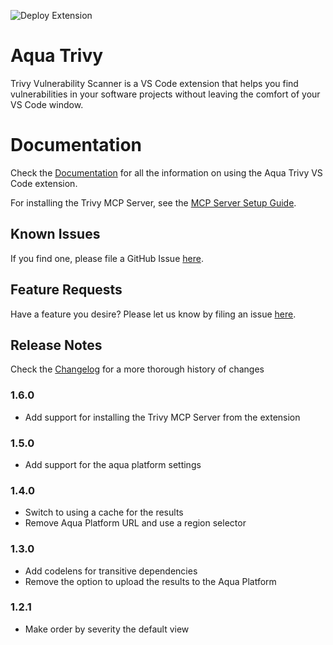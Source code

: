 ![Deploy Extension](https://github.com/aquasecurity/trivy-vscode-extension/workflows/Deploy%20Extension/badge.svg)

# Aqua Trivy

Trivy Vulnerability Scanner is a VS Code extension that helps you find vulnerabilities in your software projects
without leaving the comfort of your VS Code window.

# Documentation

Check the [Documentation](./docs/README.md) for all the information on using the Aqua Trivy VS Code extension.

For installing the Trivy MCP Server, see the [MCP Server Setup Guide](./docs/mcp-server.md).

## Known Issues

If you find one, please file a GitHub Issue [here](https://github.com/aquasecurity/trivy-vscode-extension/issues/new).

## Feature Requests

Have a feature you desire? Please let us know by filing an issue [here](https://github.com/aquasecurity/trivy-vscode-extension/issues/new).

## Release Notes

Check the [Changelog](./CHANGELOG.md) for a more thorough history of changes

### 1.6.0

- Add support for installing the Trivy MCP Server from the extension

### 1.5.0

- Add support for the aqua platform settings

### 1.4.0

- Switch to using a cache for the results
- Remove Aqua Platform URL and use a region selector

### 1.3.0

- Add codelens for transitive dependencies
- Remove the option to upload the results to the Aqua Platform

### 1.2.1

- Make order by severity the default view
